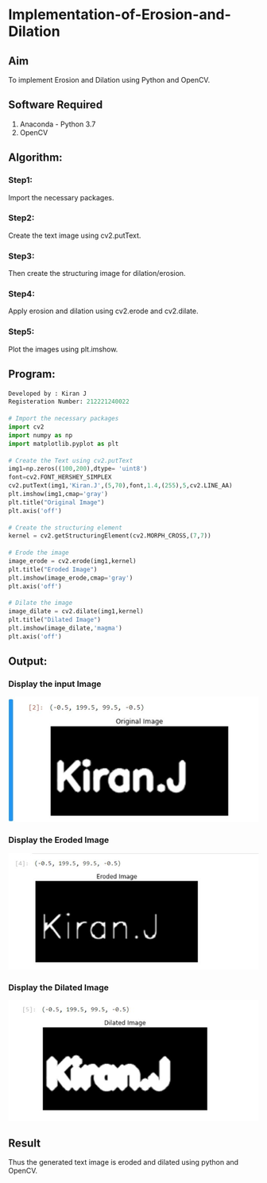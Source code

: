 # Implementation-of-Erosion-and-Dilation
## Aim
To implement Erosion and Dilation using Python and OpenCV.
## Software Required
1. Anaconda - Python 3.7
2. OpenCV
## Algorithm:
### Step1:
Import the necessary packages.

### Step2:
Create the text image using cv2.putText.

### Step3:
Then create the structuring image for dilation/erosion.

### Step4:
Apply erosion and dilation using cv2.erode and cv2.dilate.

### Step5:
Plot the images using plt.imshow.
 
## Program:

``` Python
Developed by : Kiran J
Registeration Number: 212221240022

# Import the necessary packages
import cv2
import numpy as np
import matplotlib.pyplot as plt

# Create the Text using cv2.putText
img1=np.zeros((100,200),dtype= 'uint8') 
font=cv2.FONT_HERSHEY_SIMPLEX
cv2.putText(img1,'Kiran.J',(5,70),font,1.4,(255),5,cv2.LINE_AA)
plt.imshow(img1,cmap='gray')
plt.title("Original Image")
plt.axis('off')

# Create the structuring element
kernel = cv2.getStructuringElement(cv2.MORPH_CROSS,(7,7))

# Erode the image
image_erode = cv2.erode(img1,kernel)
plt.title("Eroded Image")
plt.imshow(image_erode,cmap='gray')
plt.axis('off')

# Dilate the image
image_dilate = cv2.dilate(img1,kernel)
plt.title("Dilated Image")
plt.imshow(image_dilate,'magma')
plt.axis('off')


```
## Output:

### Display the input Image
![output](kiran.img1.jpg)

### Display the Eroded Image
![output](kiran.img2.jpg)

### Display the Dilated Image
![output](kiran.img3.jpg)

## Result
Thus the generated text image is eroded and dilated using python and OpenCV.